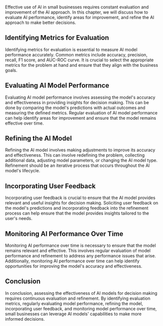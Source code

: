 

Effective use of AI in small businesses requires constant evaluation and improvement of the AI approach. In this chapter, we will discuss how to evaluate AI performance, identify areas for improvement, and refine the AI approach to make better decisions.

Identifying Metrics for Evaluation
----------------------------------

Identifying metrics for evaluation is essential to measure AI model performance accurately. Common metrics include accuracy, precision, recall, F1 score, and AUC-ROC curve. It is crucial to select the appropriate metrics for the problem at hand and ensure that they align with the business goals.

Evaluating AI Model Performance
-------------------------------

Evaluating AI model performance involves assessing the model's accuracy and effectiveness in providing insights for decision making. This can be done by comparing the model's predictions with actual outcomes and measuring the defined metrics. Regular evaluation of AI model performance can help identify areas for improvement and ensure that the model remains effective over time.

Refining the AI Model
---------------------

Refining the AI model involves making adjustments to improve its accuracy and effectiveness. This can involve redefining the problem, collecting additional data, adjusting model parameters, or changing the AI model type. Refinement should be an iterative process that occurs throughout the AI model's lifecycle.

Incorporating User Feedback
---------------------------

Incorporating user feedback is crucial to ensure that the AI model provides relevant and useful insights for decision making. Soliciting user feedback on the model's predictions and incorporating feedback into the refinement process can help ensure that the model provides insights tailored to the user's needs.

Monitoring AI Performance Over Time
-----------------------------------

Monitoring AI performance over time is necessary to ensure that the model remains relevant and effective. This involves regular evaluation of model performance and refinement to address any performance issues that arise. Additionally, monitoring AI performance over time can help identify opportunities for improving the model's accuracy and effectiveness.

Conclusion
----------

In conclusion, assessing the effectiveness of AI models for decision making requires continuous evaluation and refinement. By identifying evaluation metrics, regularly evaluating model performance, refining the model, incorporating user feedback, and monitoring model performance over time, small businesses can leverage AI models' capabilities to make more informed decisions.
